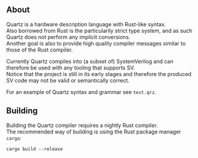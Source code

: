 ## About
Quartz is a hardware description language with Rust-like syntax.  
Also borrowed from Rust is the particularily strict type system, and as such Quartz does not perform any implicit conversions.  
Another goal is also to provide high quality compiler messages similar to those of the Rust compiler.

Currently Quartz compiles into (a subset of) SystemVerilog and can therefore be used with any tooling that supports SV.  
Notice that the project is still in its early stages and therefore the produced SV code may not be valid or semantically correct.

For an example of Quartz syntax and grammar see `test.qrz`.

## Building
Building the Quartz compiler requires a nightly Rust compiler.  
The recommended way of building is using the Rust package manager `cargo`:
```
cargo build --release
```
